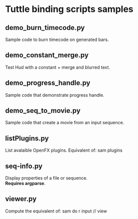 Tuttle binding scripts samples
==============================

demo_burn_timecode.py
------------
Sample code to burn timecode on generated bars.

demo_constant_merge.py
------------
Test Hud with a constant + merge and blurred text.

demo_progress_handle.py
----------------------
Sample code that demonstrate progress handle.

demo_seq_to_movie.py
----------------------
Sample code that create a movie from an input sequence.

listPlugins.py
-----------
List avalaible OpenFX plugins.
Equivalent of: sam plugins

seq-info.py
--------
Display properties of a file or sequence.  
**Requires argparse**.

viewer.py
-----
Compute the equivalent of: sam do r input // view